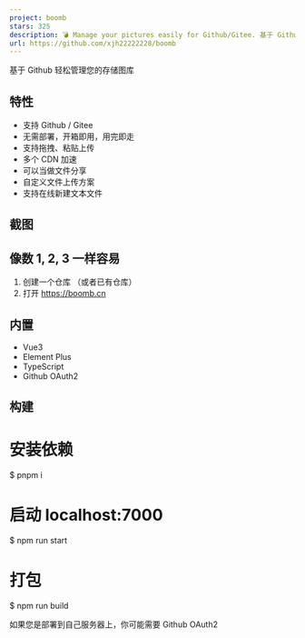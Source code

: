 ```yaml
---
project: boomb
stars: 325
description: 💣 Manage your pictures easily for Github/Gitee. 基于 Github/Gitee 轻松管理您的存储图库
url: https://github.com/xjh22222228/boomb
---
```


基于 Github 轻松管理您的存储图库

特性
--

-   支持 Github / Gitee
-   无需部署，开箱即用，用完即走
-   支持拖拽、粘贴上传
-   多个 CDN 加速
-   可以当做文件分享
-   自定义文件上传方案
-   支持在线新建文本文件

截图
--

像数 1, 2, 3 一样容易
---------------

1.  创建一个仓库 （或者已有仓库）
2.  打开 https://boomb.cn

内置
--

-   Vue3
-   Element Plus
-   TypeScript
-   Github OAuth2

构建
--

# 安装依赖
$ pnpm i

# 启动 localhost:7000
$ npm run start

# 打包
$ npm run build

如果您是部署到自己服务器上，你可能需要 Github OAuth2
